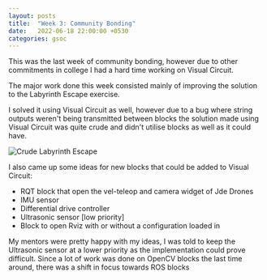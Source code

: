 ```yaml
---
layout: posts
title:  "Week 3: Community Bonding"
date:   2022-06-18 22:00:00 +0530
categories: gsoc
---
```


This was the last week of community bonding, however due to other commitments in college I had a hard time working on Visual Circuit.

The major work done this week consisted mainly of improving the solution to the Labyrinth Escape exercise.

I solved it using Visual Circuit as well, however due to a bug where string outputs weren't being transmitted between blocks the solution made using Visual Circuit was quite crude and didn't utilise blocks as well as it could have.

![Crude Labyrinth Escape](/gsoc2022-Toshan_Luktuke/assets/crude_laby_escape.png)



I also came up some ideas for new blocks that could be added to Visual Circuit:
- RQT block that open the vel-teleop and camera widget of Jde Drones
- IMU sensor 
- Differential drive controller
- Ultrasonic sensor [low priority]
- Block to open Rviz with or without a configuration loaded in

My mentors were pretty happy with my ideas, I was told to keep the Ultrasonic sensor at a lower priority as the implementation could prove difficult.
Since a lot of work was done on OpenCV blocks the last time around, there was a shift in focus towards ROS blocks